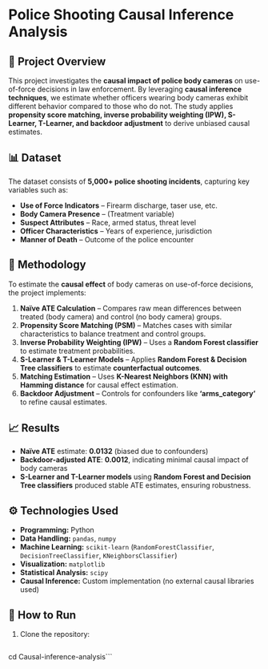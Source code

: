
# Police Shooting Causal Inference Analysis

## 📌 Project Overview
This project investigates the **causal impact of police body cameras** on use-of-force decisions in law enforcement. By leveraging **causal inference techniques**, we estimate whether officers wearing body cameras exhibit different behavior compared to those who do not. The study applies **propensity score matching, inverse probability weighting (IPW), S-Learner, T-Learner, and backdoor adjustment** to derive unbiased causal estimates.

## 📊 Dataset
The dataset consists of **5,000+ police shooting incidents**, capturing key variables such as:
- **Use of Force Indicators** – Firearm discharge, taser use, etc.
- **Body Camera Presence** – (Treatment variable)
- **Suspect Attributes** – Race, armed status, threat level
- **Officer Characteristics** – Years of experience, jurisdiction
- **Manner of Death** – Outcome of the police encounter

## 🔬 Methodology
To estimate the **causal effect** of body cameras on use-of-force decisions, the project implements:

1. **Naïve ATE Calculation** – Compares raw mean differences between treated (body camera) and control (no body camera) groups.
2. **Propensity Score Matching (PSM)** – Matches cases with similar characteristics to balance treatment and control groups.
3. **Inverse Probability Weighting (IPW)** – Uses a **Random Forest classifier** to estimate treatment probabilities.
4. **S-Learner & T-Learner Models** – Applies **Random Forest & Decision Tree classifiers** to estimate **counterfactual outcomes**.
5. **Matching Estimation** – Uses **K-Nearest Neighbors (KNN) with Hamming distance** for causal effect estimation.
6. **Backdoor Adjustment** – Controls for confounders like **‘arms_category’** to refine causal estimates.

## 📈 Results
- **Naïve ATE** estimate: **0.0132** (biased due to confounders)
- **Backdoor-adjusted ATE**: **0.0012**, indicating minimal causal impact of body cameras
- **S-Learner and T-Learner models** using **Random Forest and Decision Tree classifiers** produced stable ATE estimates, ensuring robustness.

## ⚙️ Technologies Used
- **Programming:** Python
- **Data Handling:** `pandas`, `numpy`
- **Machine Learning:** `scikit-learn` (`RandomForestClassifier`, `DecisionTreeClassifier`, `KNeighborsClassifier`)
- **Visualization:** `matplotlib`
- **Statistical Analysis:** `scipy`
- **Causal Inference:** Custom implementation (no external causal libraries used)

## 🚀 How to Run
1. Clone the repository:
   ```git clone https://github.com/ayswarya-sundararaman/Causal-inference-analysis.git
cd Causal-inference-analysis```


